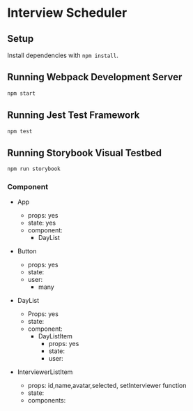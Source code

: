 # Interview Scheduler

## Setup

Install dependencies with `npm install`.

## Running Webpack Development Server

```sh
npm start
```

## Running Jest Test Framework

```sh
npm test
```

## Running Storybook Visual Testbed

```sh
npm run storybook
```

### Component

- App
  - props: yes
  - state: yes
  - component:
    - DayList
- Button

  - props: yes
  - state:
  - user:
    - many

- DayList
  - Props: yes
  - state:
  - component:
    - DayListItem
      - props: yes
      - state:
      - user:
- InterviewerListItem
  - props: id,name,avatar,selected, setInterviewer function
  - state:
  - components:

